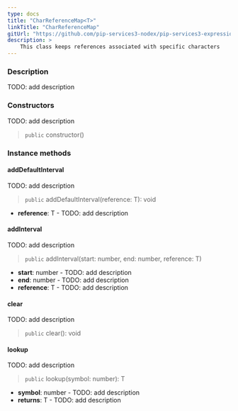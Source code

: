 ```yaml
---
type: docs
title: "CharReferenceMap<T>"
linkTitle: "CharReferenceMap"
gitUrl: "https://github.com/pip-services3-nodex/pip-services3-expressions-nodex"
description: > 
    This class keeps references associated with specific characters
---
```


### Description

TODO: add description

### Constructors
TODO: add description

> `public` constructor()


### Instance methods

#### addDefaultInterval
TODO: add description

> `public` addDefaultInterval(reference: T): void

- **reference**: T - TODO: add description


#### addInterval
TODO: add description

> `public` addInterval(start: number, end: number, reference: T)

- **start**: number - TODO: add description
- **end**: number - TODO: add description
- **reference**: T - TODO: add description


#### clear
TODO: add description

> `public` clear(): void


#### lookup
TODO: add description

> `public` lookup(symbol: number): T

- **symbol**: number - TODO: add description
- **returns**: T - TODO: add description